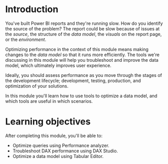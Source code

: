 
# 
# Introduction

You've built Power BI reports and they're running slow. How do you identify the source of the problem? The report could be slow because of issues at the *source*, the structure of the *data model*, the *visuals* on the report page, or the *environment*.

Optimizing performance in the context of this module means making changes to the *data model* so that it runs more efficiently. The tools we're discussing in this module will help you troubleshoot and improve the data model, which ultimately improves user experience.

Ideally, you should assess performance as you move through the stages of the development lifecycle; development, testing, production, and optimization of your solutions.

In this module you'll learn how to use tools to optimize a data model, and which tools are useful in which scenarios.

## 
# Learning objectives

After completing this module, you'll be able to:

- Optimize queries using Performance analyzer.
- Troubleshoot DAX performance using DAX Studio.
- Optimize a data model using Tabular Editor.



